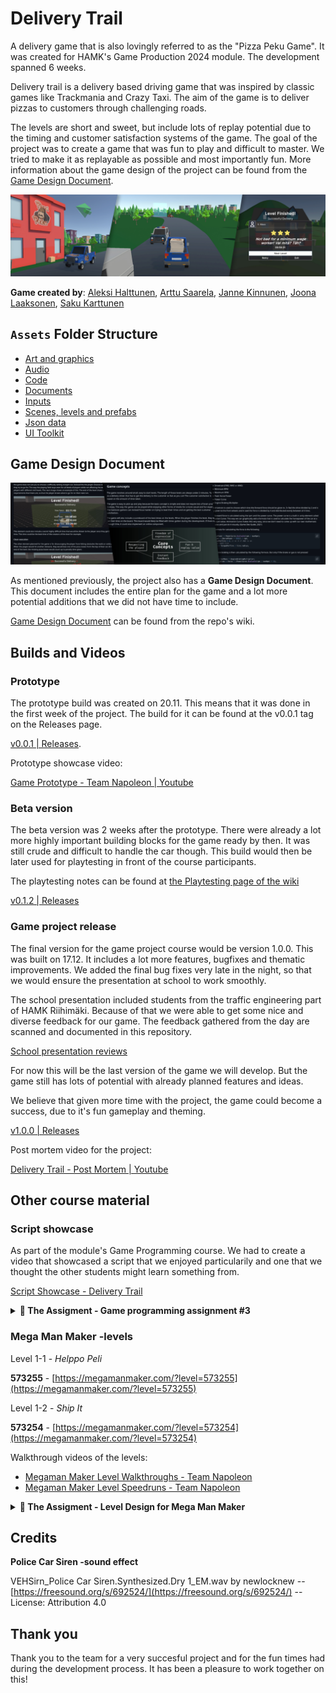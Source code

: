 # Delivery Trail

A delivery game that is also lovingly referred to as the "Pizza Peku Game".
It was created for HAMK's Game Production 2024 module. The development spanned
6 weeks.

Delivery trail is a delivery based driving game that was inspired by classic 
games like Trackmania and Crazy Taxi. The aim of the game is to deliver pizzas
to customers through challenging roads.

The levels are short and sweet, but include lots of replay potential due to the
timing and customer satisfaction systems of the game. The goal of the project
was to create a game that was fun to play and difficult to master. We tried to
make it as replayable as possible and most importantly fun. More information
about the game design of the project can be found from the 
[Game Design Document](https://github.com/sakuexe/delivery_trail/wiki/Design-Document).

![screenshot collage of the game](./Assets/Docs/Images/game_banner.jpg)

**Game created by**: [Aleksi Halttunen](https://github.com/hattuonjumala),
[Arttu Saarela](https://github.com/ArttuSaarela),
[Janne Kinnunen](https://github.com/jannekin),
[Joona Laaksonen](https://github.com/JoonaLaa),
[Saku Karttunen](https://github.com/sakuexe)

## `Assets` Folder Structure

- [Art and graphics](./Assets/Art/)
- [Audio](./Assets/Audio/)
- [Code](./Assets/Code/)
- [Documents](./Assets/Docs/)
- [Inputs](./Assets/Inputs/)
- [Scenes, levels and prefabs](./Assets/Scenes/)
- [Json data](./Assets/StreamingAssets/)
- [UI Toolkit](./Assets/UI%20Toolkit/)


## Game Design Document

![Game Design Document preview](./Assets/Docs/Images/game_design_document_preview.jpg)

As mentioned previously, the project also has a **Game Design Document**. This
document includes the entire plan for the game and a lot more potential
additions that we did not have time to include.

[Game Design Document](https://github.com/sakuexe/delivery_trail/wiki/Design-Document)
can be found from the repo's wiki.


## Builds and Videos

### Prototype

The prototype build was created on 20.11. This means that it was done in the
first week of the project. The build for it can be found at the v0.0.1 tag on 
the Releases page.

[v0.0.1 | Releases](https://github.com/sakuexe/delivery_trail/releases/tag/v0.0.1).

Prototype showcase video:

[Game Prototype - Team Napoleon | Youtube](https://youtu.be/dlTUYQcoQ-8?si=0jdafSI4u19v-hM2)


### Beta version

The beta version was 2 weeks after the prototype. There were already a lot more
highly important building blocks for the game ready by then. It was still crude
and difficult to handle the car though. This build would then be later used for
playtesting in front of the course participants.

The playtesting notes can be found at [the Playtesting page of the wiki](https://github.com/sakuexe/delivery_trail/wiki/Playtesting)

[v0.1.2 | Releases](https://github.com/sakuexe/delivery_trail/releases/tag/v0.1.2)


### Game project release

The final version for the game project course would be version 1.0.0. This was
built on 17.12. It includes a lot more features, bugfixes and thematic improvements.
We added the final bug fixes very late in the night, so that we would ensure the
presentation at school to work smoothly.

The school presentation included students from the traffic engineering part of
HAMK Riihimäki. Because of that we were able to get some nice and diverse feedback
for our game. The feedback gathered from the day are scanned and documented in
this repository.

[School presentation reviews](https://github.com/sakuexe/delivery_trail/wiki/Final-version-reviews)

For now this will be the last version of the game we will develop. But the game
still has lots of potential with already planned features and ideas.

We believe that given more time with the project, the game could become a
success, due to it's fun gameplay and theming.

[v1.0.0 | Releases](https://github.com/sakuexe/delivery_trail/releases/tag/v1.0.0)

Post mortem video for the project:

[Delivery Trail - Post Mortem | Youtube](https://youtu.be/VpGvI_bvkoY)


## Other course material

### Script showcase

As part of the module's Game Programming course. We had to create a video that
showcased a script that we enjoyed particularily and one that we thought the
other students might learn something from.

[Script Showcase - Delivery Trail](https://youtu.be/9b1-6uZI4ZA)

<details>
  <summary><b>🏫&nbsp;The Assigment - Game programming assignment #3</b></summary>
    <p>
        Your task is to present a script snippet that you developed during the
        course. Pick a script you find the most interesting or that you’re proud
        of. The idea is to share different solutions to different problems with
        your classmates and to show off your problem-solving skills and “code-
        creativity” prowess. :D
    </p>
    <p>
        What do? As a group, create a short video explaining your script. 
        It doesn’t need to be anything fancy, just make sure it’s clear and 
        informative!
    </p>
    <p>
        Video should loosely cover following things:
    </p>
    <ul>
        <li>
            <strong>What the script does</strong>: Explain problem this script 
            fixes or the purpose it serves.
        </li>
        <li>
            <strong>How you made it</strong>: Walk us through the key parts
            of the script
        </li>
        <li>
            <strong>Challenges</strong>: Talk about any difficulties you ran 
            into and how you handled those.
        </li>
        <li>
            <strong>Scalability</strong>: Is this scalable or reusable script 
            as is? 
        </li>
        <li>
            <strong>Improvements</strong>: If you had more time, what would you 
            change?
        </li>
    </ul>
</details>


### Mega Man Maker -levels

Level 1-1 - _Helppo Peli_

**573255** - [https://megamanmaker.com/?level=573255](https://megamanmaker.com/?level=573255)

Level 1-2 - _Ship It_

**573254** - [https://megamanmaker.com/?level=573254](https://megamanmaker.com/?level=573254)

Walkthrough videos of the levels:

- [Megaman Maker Level Walkthroughs - Team Napoleon](https://youtu.be/YZ7ESz05aHI)
- [Megaman Maker Level Speedruns - Team Napoleon](https://youtu.be/rE-ZVX1XP3I)

<details>
  <summary><b>📣&nbsp;The Assigment - Level Design for Mega Man Maker</b></summary>
    <p>
        In this assignment you will practice both level design skills and play
        testing.
    </p>
    <p>
        The target is a free PC game called Mega Man Maker. It allows to create
        levels for Mega Man series. The editor is very easy to use, but has one
        caveat. To exit your level, you should have bound a key to pause the 
        level (I use P button for this), then use arrow keys and Z button to 
        select exit and then mouse to select confirm.
    </p>
    <p>
        Your task is to make together a game level, which consists of 6 to 12
        screens, has at least 2 different enemies and the final screen of the 
        level must feature one relatively easy boss. If you use any special 
        mechanics or require player to use them to advance, teach those 
        mechanics first. You can only assume that the player first knows how to
        move to basic directions, jump, shoot and change weapon. In other words
        you should not assume that the player knows sliding or double jump.
    </p>
    <p>
        Try to aim for a level, which is fun for the player, rewarding for the 
        player. The end result should also be audio visually good e.g. music 
        and background both suit the level.
    </p>
    <p>
        <strong>The difficulty level of the level should be easy</strong>. In 
        other words, pretty much anybody should be able to pass it in 1-2
        attempts in a duration of maximum of 5 minutes. You can fail the 
        difficulty level easily by having more than 2 enemies in one screen,
        requiring the player to do difficult jumps or jump and shoot same time,
        setting up a boss, which is hard to defeat.
    </p>
    <p>
        <strong>
            For more information, please check out:
        </strong>
    </p>
    <p>
        Mega Man Maker wiki: <a href="https://wiki.megamanmaker.com/index.php/Main_Page" target="_blank">Mega Man Maker wiki</a>
    </p>
    <p>
        Mega Man Maker download: <a href="https://megamanmaker.com/" target="_blank">Mega Man Maker</a>
    </p>
</details>

## Credits

**Police Car Siren -sound effect**

VEHSirn_Police Car Siren.Synthesized.Dry 1_EM.wav by newlocknew -- 
[https://freesound.org/s/692524/](https://freesound.org/s/692524/) --
License: Attribution 4.0

## Thank you

Thank you to the team for a very succesful project and for the fun times had
during the development process. It has been a pleasure to work together on this!
